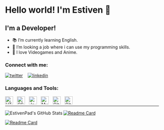 # Hello world! I'm Estiven 👋 

## I'm a Developer!

- 📚 I’m currently learning English.
- 📌 I’m looking a job where i can use my programming skills.
- 👾 I love Videogames and Anime.

### Connect with me:

[![twitter](https://img.shields.io/badge/Twitter-1DA1F2?style=for-the-badge&logo=twitter&logoColor=white)](https://twitter.com/estiven_padilla)
&nbsp;&nbsp;
[![linkedin](https://img.shields.io/badge/LinkedIn-0077B5?style=for-the-badge&logo=linkedin&logoColor=white)](https://linkedin.com/in/estivenpad)


### Languages and Tools:

<img align="left" alt="HTML5" width="26px" src="https://cdn.jsdelivr.net/gh/devicons/devicon/icons/html5/html5-original.svg" style="padding-right:10px;" />
<img align="left" alt="CSS3" width="26px" src="https://cdn.jsdelivr.net/gh/devicons/devicon/icons/css3/css3-original.svg" style="padding-right:10px;" />
<img align="left" alt="JavaScript" width="26px" src="https://cdn.jsdelivr.net/gh/devicons/devicon/icons/javascript/javascript-original.svg" style="padding-right:10px;" />
<img align="left" alt="MySQL" width="26px" src="https://cdn.jsdelivr.net/gh/devicons/devicon/icons/mysql/mysql-original.svg" style="padding-right:10px;" />
<img align="left" alt="Git" width="26px" src="https://cdn.jsdelivr.net/gh/devicons/devicon/icons/git/git-original.svg" style="padding-right:10px;" />
<img align="left" alt="GitHub" width="26px" src="https://user-images.githubusercontent.com/3369400/139447912-e0f43f33-6d9f-45f8-be46-2df5bbc91289.png" style="padding-right:10px;" />

<br/>

---

<img align="left" alt="EstivenPad's GitHub Stats" src="https://github-readme-stats.vercel.app/api?username=EstivenPad&show_icons=true&hide_border=false&theme=vue" />


[![Readme Card](https://github-readme-stats.vercel.app/api/pin/?username=EstivenPad&repo=blackjack-js&theme=vue)](https://github.com/EstivenPad/blackjack-js)

[![Readme Card](https://github-readme-stats.vercel.app/api/pin/?username=EstivenPad&repo=Agrosoft&theme=vue)](https://github.com/EstivenPad/Agrosoft)
